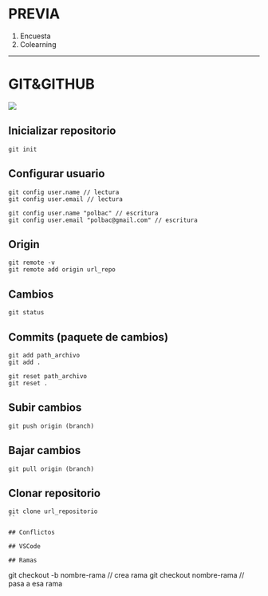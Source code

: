 # PREVIA

1. Encuesta
2. Colearning


---


# GIT&GITHUB

<img src="https://media.giphy.com/media/cFkiFMDg3iFoI/giphy.gif" />




## Inicializar repositorio
```
git init
```

## Configurar usuario
```
git config user.name // lectura
git config user.email // lectura

git config user.name "polbac" // escritura
git config user.email "polbac@gmail.com" // escritura
```

## Origin
```
git remote -v
git remote add origin url_repo
```

## Cambios
```
git status
```

## Commits (paquete de cambios)
```
git add path_archivo
git add .

git reset path_archivo
git reset .
```

## Subir cambios
```
git push origin (branch)
```



## Bajar cambios
```
git pull origin (branch)
```

## Clonar repositorio
```
git clone url_repositorio
``

## Conflictos

## VSCode

## Ramas
```
git checkout -b nombre-rama // crea rama
git checkout nombre-rama // pasa a esa rama
```